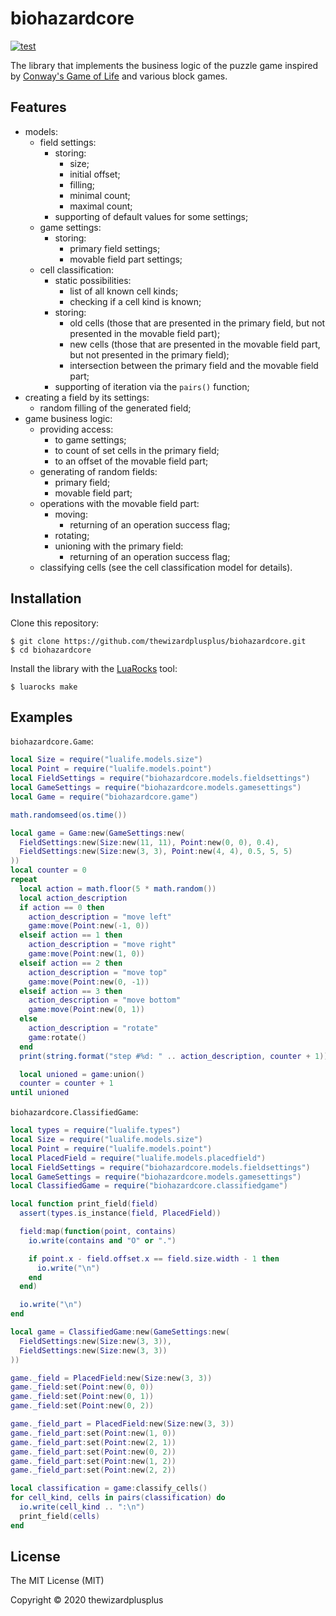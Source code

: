 # biohazardcore

[![test](https://github.com/thewizardplusplus/biohazardcore/actions/workflows/test.yaml/badge.svg)](https://github.com/thewizardplusplus/biohazardcore/actions/workflows/test.yaml)

The library that implements the business logic of the puzzle game inspired by [Conway's Game of Life](https://en.wikipedia.org/wiki/Conway's_Game_of_Life) and various block games.

## Features

- models:
  - field settings:
    - storing:
      - size;
      - initial offset;
      - filling;
      - minimal count;
      - maximal count;
    - supporting of default values for some settings;
  - game settings:
    - storing:
      - primary field settings;
      - movable field part settings;
  - cell classification:
    - static possibilities:
      - list of all known cell kinds;
      - checking if a cell kind is known;
    - storing:
      - old cells (those that are presented in the primary field, but not presented in the movable field part);
      - new cells (those that are presented in the movable field part, but not presented in the primary field);
      - intersection between the primary field and the movable field part;
    - supporting of iteration via the `pairs()` function;
- creating a field by its settings:
  - random filling of the generated field;
- game business logic:
  - providing access:
    - to game settings;
    - to count of set cells in the primary field;
    - to an offset of the movable field part;
  - generating of random fields:
    - primary field;
    - movable field part;
  - operations with the movable field part:
    - moving:
      - returning of an operation success flag;
    - rotating;
    - unioning with the primary field:
      - returning of an operation success flag;
  - classifying cells (see the cell classification model for details).

## Installation

Clone this repository:

```
$ git clone https://github.com/thewizardplusplus/biohazardcore.git
$ cd biohazardcore
```

Install the library with the [LuaRocks](https://luarocks.org/) tool:

```
$ luarocks make
```

## Examples

`biohazardcore.Game`:

```lua
local Size = require("lualife.models.size")
local Point = require("lualife.models.point")
local FieldSettings = require("biohazardcore.models.fieldsettings")
local GameSettings = require("biohazardcore.models.gamesettings")
local Game = require("biohazardcore.game")

math.randomseed(os.time())

local game = Game:new(GameSettings:new(
  FieldSettings:new(Size:new(11, 11), Point:new(0, 0), 0.4),
  FieldSettings:new(Size:new(3, 3), Point:new(4, 4), 0.5, 5, 5)
))
local counter = 0
repeat
  local action = math.floor(5 * math.random())
  local action_description
  if action == 0 then
    action_description = "move left"
    game:move(Point:new(-1, 0))
  elseif action == 1 then
    action_description = "move right"
    game:move(Point:new(1, 0))
  elseif action == 2 then
    action_description = "move top"
    game:move(Point:new(0, -1))
  elseif action == 3 then
    action_description = "move bottom"
    game:move(Point:new(0, 1))
  else
    action_description = "rotate"
    game:rotate()
  end
  print(string.format("step #%d: " .. action_description, counter + 1))

  local unioned = game:union()
  counter = counter + 1
until unioned
```

`biohazardcore.ClassifiedGame`:

```lua
local types = require("lualife.types")
local Size = require("lualife.models.size")
local Point = require("lualife.models.point")
local PlacedField = require("lualife.models.placedfield")
local FieldSettings = require("biohazardcore.models.fieldsettings")
local GameSettings = require("biohazardcore.models.gamesettings")
local ClassifiedGame = require("biohazardcore.classifiedgame")

local function print_field(field)
  assert(types.is_instance(field, PlacedField))

  field:map(function(point, contains)
    io.write(contains and "O" or ".")

    if point.x - field.offset.x == field.size.width - 1 then
      io.write("\n")
    end
  end)

  io.write("\n")
end

local game = ClassifiedGame:new(GameSettings:new(
  FieldSettings:new(Size:new(3, 3)),
  FieldSettings:new(Size:new(3, 3))
))

game._field = PlacedField:new(Size:new(3, 3))
game._field:set(Point:new(0, 0))
game._field:set(Point:new(0, 1))
game._field:set(Point:new(0, 2))

game._field_part = PlacedField:new(Size:new(3, 3))
game._field_part:set(Point:new(1, 0))
game._field_part:set(Point:new(2, 1))
game._field_part:set(Point:new(0, 2))
game._field_part:set(Point:new(1, 2))
game._field_part:set(Point:new(2, 2))

local classification = game:classify_cells()
for cell_kind, cells in pairs(classification) do
  io.write(cell_kind .. ":\n")
  print_field(cells)
end
```

## License

The MIT License (MIT)

Copyright &copy; 2020 thewizardplusplus
